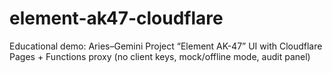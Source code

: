 # element-ak47-cloudflare
Educational demo: Aries–Gemini Project “Element AK-47” UI with Cloudflare Pages + Functions proxy (no client keys, mock/offline mode, audit panel)
